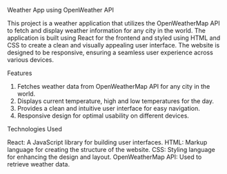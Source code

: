 Weather App using OpenWeather API

This project is a weather application that utilizes the OpenWeatherMap API to fetch and display weather information for any city in the world. The application is built using React for the frontend and styled using HTML and CSS to create a clean and visually appealing user interface. The website is designed to be responsive, ensuring a seamless user experience across various devices.

Features

1) Fetches weather data from OpenWeatherMap API for any city in the world.
2) Displays current temperature, high and low temperatures for the day.
3) Provides a clean and intuitive user interface for easy navigation.
4) Responsive design for optimal usability on different devices.

Technologies Used

React: A JavaScript library for building user interfaces.
HTML: Markup language for creating the structure of the website.
CSS: Styling language for enhancing the design and layout.
OpenWeatherMap API: Used to retrieve weather data.
